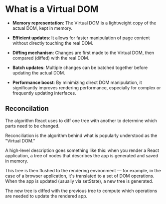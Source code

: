 # What is a Virtual DOM

-   **Memory representation**: The Virtual DOM is a lightweight copy of the actual DOM, kept in memory.

-   **Efficient updates**: It allows for faster manipulation of page content without directly touching the real DOM.

-   **Diffing mechanism**: Changes are first made to the Virtual DOM, then compared (diffed) with the real DOM.

-   **Batch updates**: Multiple changes can be batched together before updating the actual DOM.

-   **Performance boost**: By minimizing direct DOM manipulation, it significantly improves rendering performance, especially for complex or frequently updating interfaces.

## Reconcilation

The algorithm React uses to diff one tree with another to determine which parts need to be changed.

Reconciliation is the algorithm behind what is popularly understood as the "Virtual DOM." 

A high-level description goes something like this: when you render a React application, a tree of nodes that describes the app is generated and saved in memory. 

This tree is then flushed to the rendering environment — for example, in the case of a browser application, it's translated to a set of DOM operations. When the app is updated (usually via setState), a new tree is generated. 

The new tree is diffed with the previous tree to compute which operations are needed to update the rendered app.
